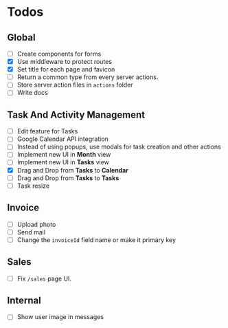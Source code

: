 # Todos

## Global

- [ ] Create components for forms
- [x] Use middleware to protect routes
- [x] Set title for each page and favicon
- [ ] Return a common type from every server actions.
- [ ] Store server action files in `actions` folder
- [ ] Write docs

## Task And Activity Management

- [ ] Edit feature for Tasks
- [ ] Google Calendar API integration
- [ ] Instead of using popups, use modals for task creation and other actions
- [ ] Implement new UI in **Month** view
- [ ] Implement new UI in **Tasks** view
- [x] Drag and Drop from **Tasks** to **Calendar**
- [ ] Drag and Drop from **Tasks** to **Tasks**
- [ ] Task resize

## Invoice

- [ ] Upload photo
- [ ] Send mail
- [ ] Change the `invoiceId` field name or make it primary key

## Sales

- [ ] Fix `/sales` page UI.

## Internal

- [ ] Show user image in messages
